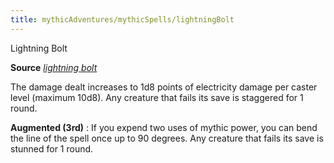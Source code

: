 ```yaml
---
title: mythicAdventures/mythicSpells/lightningBolt
---
```

Lightning Bolt

**Source** [_lightning bolt_](spells/lightningBolt.md#_lightning-bolt)

The damage dealt increases to 1d8 points of electricity damage per caster level (maximum 10d8). Any creature that fails its save is staggered for 1 round.

**Augmented (3rd)** : If you expend two uses of mythic power, you can bend the line of the spell once up to 90 degrees. Any creature that fails its save is stunned for 1 round.

